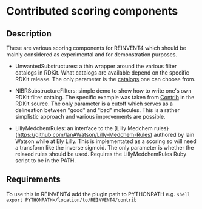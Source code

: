 Contributed scoring components
==============================

Description
-----------

These are various scoring components for REINVENT4 which should be mainly
considered as experimental and for demonstration purposes.

* UnwantedSubstructures: a thin wrapper around the various filter catalogs in RDKit.  What catalogs are available depend on the specific RDKit release.  The only parameter is the [catalogs](https://www.rdkit.org/docs/source/rdkit.Chem.rdfiltercatalog.html#rdkit.Chem.rdfiltercatalog.FilterCatalogParams.FilterCatalogs) one can choose from.

* NIBRSubstructureFilters: simple demo to show how to write one's own RDKit filter catalog.  The specific example was taken from [Contrib](https://github.com/rdkit/rdkit/tree/master/Contrib/NIBRSubstructureFilters) in the RDKit source.  The only parameter is a cutoff which serves as a delineation between "good" and "bad" molecules.  This is a rather simplistic approach and various improvements are possible.

* LillyMedchemRules: an interface to the [Lilly Medchem rules}(https://github.com/IanAWatson/Lilly-Medchem-Rules) authored by Iain Watson while at Ely Lilly.  This is implementated as a scoring so will need a transform like the inverse sigmoid.  The only parameter is whether the relaxed rules should be used.  Requires the LillyMedchemRules Ruby script to be in the PATH.


Requirements
------------

To use this in REINVENT4 add the plugin path to PYTHONPATH e.g.
    ```shell
    export PYTHONPATH=/location/to/REINVENT4/contrib
    ```
